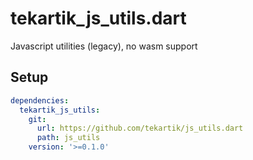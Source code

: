 # tekartik_js_utils.dart

Javascript utilities (legacy), no wasm support

## Setup

```yaml
dependencies:
  tekartik_js_utils:
    git:
      url: https://github.com/tekartik/js_utils.dart
      path: js_utils
    version: '>=0.1.0'
```

